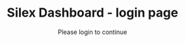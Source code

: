 ---
lang: en
title: Silex Dashboard - login page
title2: Welcome to Silex
subtitle: Please login to continue

---